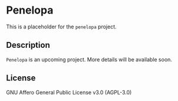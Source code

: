 # Penelopa

This is a placeholder for the `penelopa` project.

## Description

`Penelopa` is an upcoming project. More details will be available soon.

## License

GNU Affero General Public License v3.0 (AGPL-3.0)